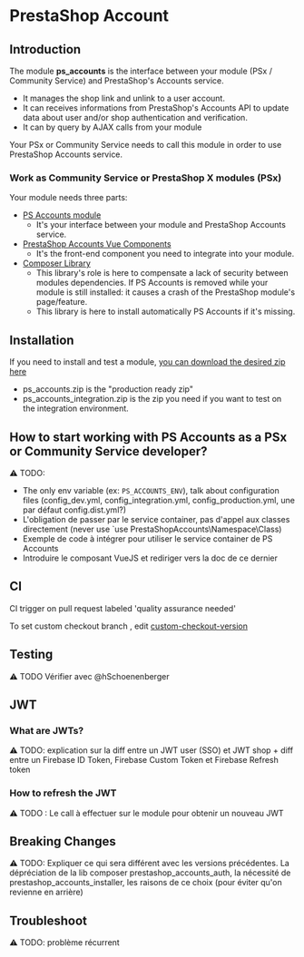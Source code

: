 # PrestaShop Account
## Introduction

The module **ps_accounts** is the interface between your module (PSx / Community Service) and PrestaShop's Accounts service.
- It manages the shop link and unlink to a user account.
- It can receives informations from PrestaShop's Accounts API to update data about user and/or shop authentication and verification.
- It can by query by AJAX calls from your module

Your PSx or Community Service needs to call this module in order to use PrestaShop Accounts service.

### Work as Community Service or PrestaShop X modules (PSx)

Your module needs three parts:

- [PS Accounts module](http://github.com/PrestaShopCorp/ps_accounts)
  - It's your interface between your module and PrestaShop Accounts service.
- [PrestaShop Accounts Vue Components](http://github.com/PrestaShopCorp/prestashop_accounts_vue_components)
  - It's the front-end component you need to integrate into your module.
- [Composer Library](http://github.com/PrestaShopCorp/prestashop_accounts_installer)
  - This library's role is here to compensate a lack of security between modules dependencies. If PS Accounts is removed while your module is still installed: it causes a crash of the PrestaShop module's page/feature.
  - This library is here to install automatically PS Accounts if it's missing.

## Installation

If you need to install and test a module, [you can download the desired zip here](https://github.com/PrestaShopCorp/ps_accounts/releases)
- ps_accounts.zip is the "production ready zip"
- ps_accounts_integration.zip is the zip you need if you want to test on the integration environment.

## How to start working with PS Accounts as a PSx or Community Service developer?
:warning: TODO: 
- The only env variable (ex: `PS_ACCOUNTS_ENV`), talk about configuration files (config_dev.yml, config_integration.yml, config_production.yml, une par défaut config.dist.yml?)
- L'obligation de passer par le service container, pas d'appel aux classes directement (never use `use PrestaShopAccounts\Namespace\Class)
- Exemple de code à intégrer pour utiliser le service container de PS Accounts
- Introduire le composant VueJS et rediriger vers la doc de ce dernier

## CI

CI trigger on pull request labeled 'quality assurance needed'

To set custom checkout branch , edit [custom-checkout-version](custom-checkout-version)

## Testing
:warning: TODO Vérifier avec @hSchoenenberger


## JWT
### What are JWTs?
:warning: TODO: explication sur la diff entre un JWT user (SSO) et JWT shop + diff entre un Firebase ID Token, Firebase Custom Token et Firebase Refresh token

### How to refresh the JWT
:warning: TODO : Le call à effectuer sur le module pour obtenir un nouveau JWT

## Breaking Changes
:warning: TODO: Expliquer ce qui sera différent avec les versions précédentes. La dépréciation de la lib composer prestashop_accounts_auth, la nécessité de prestashop_accounts_installer, les raisons de ce choix (pour éviter qu'on revienne en arrière)

## Troubleshoot
:warning: TODO: problème récurrent


